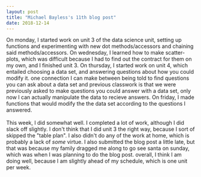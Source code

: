 ```yaml
---
layout: post
title: "Michael Bayless's 11th blog post"
date: 2018-12-14
---
```


On monday, I started work on unit 3 of the data science unit, setting up functions and experimenting with new dot methods/accessors and chaining said methods/accessors. On wednesday, I learned how to make scatter-plots, which was difficult because I had to find out the contract for them on my own, and I finished unit 3. On thursday, I started work on unit 4, which entailed choosing a data set, and answering questions about how you could modify it. one connection I can make between being told to find questions you can ask about a data set and previous classwork is that we were previously asked to make questions you could answer with a data set, only now I can actually manipulate the data to recieve answers. On friday, I made functions that would modify the the data set according to the questions I answered.
<br>
<br>
This week, I did somewhat well. I completed a lot of work, although I did slack off slightly. I don't think that I did unit 3 the right way, because I sort of skipped the "table plan". I also didn't do any of the work at home, which is probably a lack of <i>some</i> virtue. I also submitted the blog post a little late, but that was because my family dragged me along to go see santa on sunday, which was when I was planning to do the blog post. overall, I think I am doing well, because I am slightly ahead of my schedule, which is one unit per week. 
